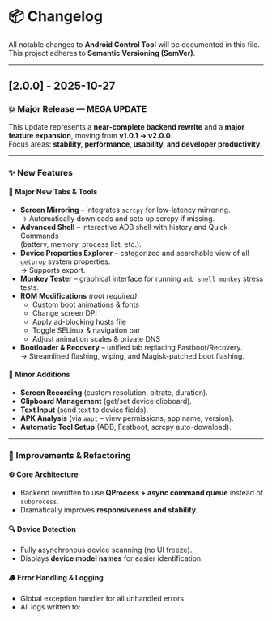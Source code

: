 # 📦 Changelog

All notable changes to **Android Control Tool** will be documented in this file.  
This project adheres to **Semantic Versioning (SemVer)**.

---

## [2.0.0] - 2025-10-27  
### 💥 Major Release — MEGA UPDATE

This update represents a **near-complete backend rewrite** and a **major feature expansion**, moving from **v1.0.1 → v2.0.0**.  
Focus areas: **stability, performance, usability, and developer productivity.**

---

### ✨ New Features

#### 🧩 Major New Tabs & Tools
- **Screen Mirroring** – integrates `scrcpy` for low-latency mirroring.  
  → Automatically downloads and sets up scrcpy if missing.
- **Advanced Shell** – interactive ADB shell with history and Quick Commands  
  (battery, memory, process list, etc.).
- **Device Properties Explorer** – categorized and searchable view of all `getprop` system properties.  
  → Supports export.
- **Monkey Tester** – graphical interface for running `adb shell monkey` stress tests.
- **ROM Modifications** *(root required)*  
  - Custom boot animations & fonts  
  - Change screen DPI  
  - Apply ad-blocking hosts file  
  - Toggle SELinux & navigation bar  
  - Adjust animation scales & private DNS
- **Bootloader & Recovery** – unified tab replacing Fastboot/Recovery.  
  → Streamlined flashing, wiping, and Magisk-patched boot flashing.

#### 🧩 Minor Additions
- **Screen Recording** (custom resolution, bitrate, duration).  
- **Clipboard Management** (get/set device clipboard).  
- **Text Input** (send text to device fields).  
- **APK Analysis** (via `aapt` – view permissions, app name, version).  
- **Automatic Tool Setup** (ADB, Fastboot, scrcpy auto-download).

---

### 🚀 Improvements & Refactoring

#### ⚙️ Core Architecture
- Backend rewritten to use **QProcess + async command queue** instead of `subprocess`.  
- Dramatically improves **responsiveness and stability**.

#### 🔍 Device Detection
- Fully asynchronous device scanning (no UI freeze).  
- Displays **device model names** for easier identification.

#### 🪵 Error Handling & Logging
- Global exception handler for all unhandled errors.  
- All logs written to:

